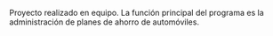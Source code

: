 Proyecto realizado en equipo. La función principal del programa es la administración de planes de ahorro de automóviles. 

